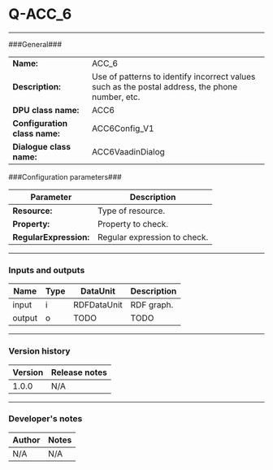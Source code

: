 # Q-ACC_6 #
----------

###General###

|                              |                                                                                               |
|------------------------------|-----------------------------------------------------------------------------------------------|
|**Name:**                     |ACC_6 							                                                               |
|**Description:**              |Use of patterns to identify incorrect values such as the postal address, the phone number, etc.|
|**DPU class name:**           |ACC6     						                                                               |
|**Configuration class name:** |ACC6Config_V1                           		                                               |
|**Dialogue class name:**      |ACC6VaadinDialog                                      					                       |


###Configuration parameters###


|Parameter                     |Description                   |
|------------------------------|------------------------------|
|**Resource:** 	               |Type of resource.             |
|**Property:**		           |Property to check.            |
|**RegularExpression:**		   |Regular expression to check.  |

***

### Inputs and outputs ###

|Name              |Type     |DataUnit                     |Description                          |
|------------------|---------|-----------------------------|-------------------------------------|
|input  	       |i 	     |RDFDataUnit 		           |RDF graph.			                     |
|output 	       |o 	     |TODO                         |TODO                                 |

***

### Version history ###

|Version            |Release notes        |
|-------------------|---------------------|
|1.0.0              |N/A                  |

***

### Developer's notes ###

|Author            |Notes                 |
|------------------|----------------------|
|N/A               |N/A                   | 
